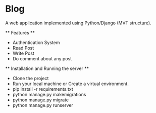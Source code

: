 # Blog

A web application implemented using Python/Django (MVT structure).



** Features **
 
  * Authentication System
  * Read Post
  * Write Post
  * Do comment about any post
 
   
 ** Installation and Running the server **

 * Clone the project
 * Run your local machine or Create a virtual environment.
 * pip install -r requirements.txt
 * python manage.py makemigrations
 * python manage.py migrate
 * python manage.py runserver
